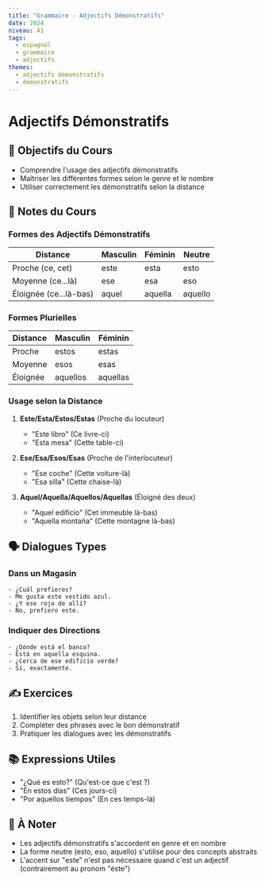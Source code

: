 ```yaml
---
title: "Grammaire - Adjectifs Démonstratifs"
date: 2024
niveau: A1
tags:
  - espagnol
  - grammaire
  - adjectifs
themes:
  - adjectifs démonstratifs
  - démonstratifs
---
```


# Adjectifs Démonstratifs

## 🎯 Objectifs du Cours
- Comprendre l'usage des adjectifs démonstratifs
- Maîtriser les différentes formes selon le genre et le nombre
- Utiliser correctement les démonstratifs selon la distance

## 📝 Notes du Cours

### Formes des Adjectifs Démonstratifs
| Distance | Masculin | Féminin | Neutre |
|----------|----------|----------|---------|
| Proche (ce, cet) | este | esta | esto |
| Moyenne (ce...là) | ese | esa | eso |
| Éloignée (ce...là-bas) | aquel | aquella | aquello |

### Formes Plurielles
| Distance | Masculin | Féminin |
|----------|----------|----------|
| Proche | estos | estas |
| Moyenne | esos | esas |
| Éloignée | aquellos | aquellas |

### Usage selon la Distance
1. **Este/Esta/Estos/Estas** (Proche du locuteur)
   - "Este libro" (Ce livre-ci)
   - "Esta mesa" (Cette table-ci)

2. **Ese/Esa/Esos/Esas** (Proche de l'interlocuteur)
   - "Ese coche" (Cette voiture-là)
   - "Esa silla" (Cette chaise-là)

3. **Aquel/Aquella/Aquellos/Aquellas** (Éloigné des deux)
   - "Aquel edificio" (Cet immeuble là-bas)
   - "Aquella montaña" (Cette montagne là-bas)

## 🗣️ Dialogues Types

### Dans un Magasin
```español
- ¿Cuál prefieres?
- Me gusta este vestido azul.
- ¿Y ese rojo de allí?
- No, prefiero este.
```

### Indiquer des Directions
```español
- ¿Dónde está el banco?
- Está en aquella esquina.
- ¿Cerca de ese edificio verde?
- Sí, exactamente.
```

## ✍️ Exercices
1. Identifier les objets selon leur distance
2. Compléter des phrases avec le bon démonstratif
3. Pratiquer les dialogues avec les démonstratifs

## 📚 Expressions Utiles
- "¿Qué es esto?" (Qu'est-ce que c'est ?)
- "En estos días" (Ces jours-ci)
- "Por aquellos tiempos" (En ces temps-là)

## 📌 À Noter
- Les adjectifs démonstratifs s'accordent en genre et en nombre
- La forme neutre (esto, eso, aquello) s'utilise pour des concepts abstraits
- L'accent sur "este" n'est pas nécessaire quand c'est un adjectif (contrairement au pronom "éste")
